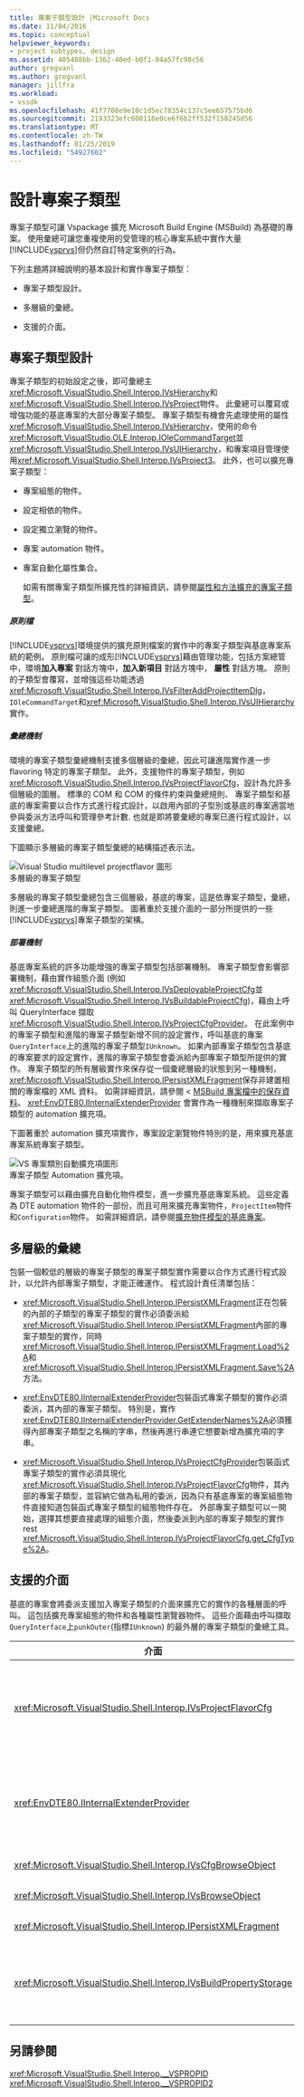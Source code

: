 ```yaml
---
title: 專案子類型設計 |Microsoft Docs
ms.date: 11/04/2016
ms.topic: conceptual
helpviewer_keywords:
- project subtypes, design
ms.assetid: 405488bb-1362-40ed-b0f1-04a57fc98c56
author: gregvanl
ms.author: gregvanl
manager: jillfra
ms.workload:
- vssdk
ms.openlocfilehash: 41f7708e9e10c1d5ec78354c137c5ee657575bd6
ms.sourcegitcommit: 2193323efc608118e0ce6f6b2ff532f158245d56
ms.translationtype: MT
ms.contentlocale: zh-TW
ms.lasthandoff: 01/25/2019
ms.locfileid: "54927602"
---
```

# <a name="project-subtypes-design"></a>設計專案子類型
專案子類型可讓 Vspackage 擴充 Microsoft Build Engine (MSBuild) 為基礎的專案。 使用彙總可讓您重複使用的受管理的核心專案系統中實作大量[!INCLUDE[vsprvs](../../code-quality/includes/vsprvs_md.md)]但仍然自訂特定案例的行為。  
  
 下列主題將詳細說明的基本設計和實作專案子類型：  
  
-   專案子類型設計。  
  
-   多層級的彙總。  
  
-   支援的介面。  
  
## <a name="project-subtype-design"></a>專案子類型設計  
 專案子類型的初始設定之後，即可彙總主<xref:Microsoft.VisualStudio.Shell.Interop.IVsHierarchy>和<xref:Microsoft.VisualStudio.Shell.Interop.IVsProject>物件。 此彙總可以覆寫或增強功能的基底專案的大部分專案子類型。 專案子類型有機會先處理使用的屬性<xref:Microsoft.VisualStudio.Shell.Interop.IVsHierarchy>，使用的命令<xref:Microsoft.VisualStudio.OLE.Interop.IOleCommandTarget>並<xref:Microsoft.VisualStudio.Shell.Interop.IVsUIHierarchy>，和專案項目管理使用<xref:Microsoft.VisualStudio.Shell.Interop.IVsProject3>。 此外，也可以擴充專案子類型：  
  
- 專案組態的物件。  
  
- 設定相依的物件。  
  
- 設定獨立瀏覽的物件。  
  
- 專案 automation 物件。  
  
- 專案自動化屬性集合。  
  
  如需有關專案子類型所擴充性的詳細資訊，請參閱[屬性和方法擴充的專案子類型](../../extensibility/internals/properties-and-methods-extended-by-project-subtypes.md)。  
  
##### <a name="policy-files"></a>原則檔  
 [!INCLUDE[vsprvs](../../code-quality/includes/vsprvs_md.md)]環境提供的擴充原則檔案的實作中的專案子類型與基底專案系統的範例。 原則檔可讓的成形[!INCLUDE[vsprvs](../../code-quality/includes/vsprvs_md.md)]藉由管理功能，包括方案總管 中，環境**加入專案** 對話方塊中，**加入新項目** 對話方塊中， **屬性** 對話方塊。 原則的子類型會覆寫，並增強這些功能透過<xref:Microsoft.VisualStudio.Shell.Interop.IVsFilterAddProjectItemDlg>，`IOleCommandTarget`和<xref:Microsoft.VisualStudio.Shell.Interop.IVsUIHierarchy>實作。  
  
##### <a name="aggregation-mechanism"></a>彙總機制  
 環境的專案子類型彙總機制支援多個層級的彙總，因此可讓進階實作進一步 flavoring 特定的專案子類型。 此外，支援物件的專案子類型，例如<xref:Microsoft.VisualStudio.Shell.Interop.IVsProjectFlavorCfg>，設計為允許多個層級的圖層。 標準的 COM 和 COM 的條件約束與彙總規則、 專案子類型和基底的專案需要以合作方式進行程式設計，以啟用內部的子型別或基底的專案適當地參與委派方法呼叫和管理參考計數. 也就是即將要彙總的專案已進行程式設計，以支援彙總。  
  
 下圖顯示多層級的專案子類型彙總的結構描述表示法。  
  
 ![Visual Studio multilevel projectflavor 圖形](../../extensibility/internals/media/vs_multilevelprojectflavor.gif "VS_MultilevelProjectFlavor")  
多層級的專案子類型  
  
 多層級的專案子類型彙總包含三個層級，基底的專案，這是依專案子類型，彙總，則進一步彙總進階的專案子類型。 圖著重於支援介面的一部分所提供的一些[!INCLUDE[vsprvs](../../code-quality/includes/vsprvs_md.md)]專案子類型的架構。  
  
##### <a name="deployment-mechanisms"></a>部署機制  
 基底專案系統的許多功能增強的專案子類型包括部署機制。 專案子類型會影響部署機制，藉由實作組態介面 (例如<xref:Microsoft.VisualStudio.Shell.Interop.IVsDeployableProjectCfg>並<xref:Microsoft.VisualStudio.Shell.Interop.IVsBuildableProjectCfg>)，藉由上呼叫 QueryInterface 擷取<xref:Microsoft.VisualStudio.Shell.Interop.IVsProjectCfgProvider>。 在此案例中的專案子類型和進階的專案子類型新增不同的設定實作，呼叫基底的專案`QueryInterface`上的進階的專案子類型`IUnknown`。 如果內部專案子類型包含基底的專案要求的設定實作，進階的專案子類型會委派給內部專案子類型所提供的實作。 專案子類型的所有層級實作來保存從一個彙總層級的狀態到另一種機制，<xref:Microsoft.VisualStudio.Shell.Interop.IPersistXMLFragment>保存非建置相關的專案檔的 XML 資料。 如需詳細資訊，請參閱 < [MSBuild 專案檔中的保存資料](../../extensibility/internals/persisting-data-in-the-msbuild-project-file.md)。 <xref:EnvDTE80.IInternalExtenderProvider> 會實作為一種機制來擷取專案子類型的 automation 擴充項。  
  
 下圖著重於 automation 擴充項實作，專案設定瀏覽物件特別的是，用來擴充基底專案系統專案子類型。  
  
 ![VS 專案類別自動擴充項圖形](../../extensibility/internals/media/vs_projectflavorautoextender.gif "VS_ProjectFlavorAutoExtender")  
專案子類型 Automation 擴充項。  
  
 專案子類型可以藉由擴充自動化物件模型，進一步擴充基底專案系統。 這些定義為 DTE automation 物件的一部份，而且可用來擴充專案物件，`ProjectItem`物件和`Configuration`物件。 如需詳細資訊，請參閱[擴充物件模型的基底專案](../../extensibility/internals/extending-the-object-model-of-the-base-project.md)。  
  
## <a name="multi-level-aggregation"></a>多層級的彙總  
 包裝一個較低的層級的專案子類型的專案子類型實作需要以合作方式進行程式設計，以允許內部專案子類型，才能正確運作。 程式設計責任清單包括：  
  
-   <xref:Microsoft.VisualStudio.Shell.Interop.IPersistXMLFragment>正在包裝的內部的子類型的專案子類型的實作必須委派給<xref:Microsoft.VisualStudio.Shell.Interop.IPersistXMLFragment>內部的專案子類型的實作，同時<xref:Microsoft.VisualStudio.Shell.Interop.IPersistXMLFragment.Load%2A>和<xref:Microsoft.VisualStudio.Shell.Interop.IPersistXMLFragment.Save%2A>方法。  
  
-   <xref:EnvDTE80.IInternalExtenderProvider>包裝函式專案子類型的實作必須委派，其內部的專案子類型。 特別是，實作<xref:EnvDTE80.IInternalExtenderProvider.GetExtenderNames%2A>必須獲得內部專案子類型之名稱的字串，然後再進行串連它想要新增為擴充項的字串。  
  
-   <xref:Microsoft.VisualStudio.Shell.Interop.IVsProjectCfgProvider>包裝函式專案子類型的實作必須具現化<xref:Microsoft.VisualStudio.Shell.Interop.IVsProjectFlavorCfg>物件，其內部的專案子類型，並容納它做為私用的委派，因為只有基底專案的專案組態物件直接知道包裝函式專案子類型的組態物件存在。 外部專案子類型可以一開始，選擇其想要直接處理的組態介面，然後委派到內部的專案子類型的實作 rest <xref:Microsoft.VisualStudio.Shell.Interop.IVsProjectFlavorCfg.get_CfgType%2A>。  
  
## <a name="supporting-interfaces"></a>支援的介面  
 基底的專案會將委派支援加入專案子類型的介面來擴充它的實作的各種層面的呼叫。 這包括擴充專案組態的物件和各種屬性瀏覽器物件。 這些介面藉由呼叫擷取`QueryInterface`上`punkOuter`(指標`IUnknown`) 的最外層的專案子類型的彙總工具。  
  
|介面|專案子類型|  
|---------------|---------------------|  
|<xref:Microsoft.VisualStudio.Shell.Interop.IVsProjectFlavorCfg>|可讓專案子類型：<br /><br /> -提供的實作<xref:Microsoft.VisualStudio.Shell.Interop.IVsDeployableProjectCfg>。<br />-藉由使用專案子類型，提供它自己的實作控制偵錯工具啟動<xref:Microsoft.VisualStudio.Shell.Interop.IVsDebuggableProjectCfg>。<br />-停用設計階段運算式評估藉由適當地處理`DBGLAUNCH_DesignTimeExprEval`案例的實作中<xref:Microsoft.VisualStudio.Shell.Interop.IVsDebuggableProjectCfg.QueryDebugLaunch%2A>。|  
|<xref:EnvDTE80.IInternalExtenderProvider>|可讓專案子類型：<br /><br /> 擴充<xref:Microsoft.VisualStudio.Shell.Interop.__VSHPROPID>来新增或移除組態的專案的獨立屬性的專案。<br />擴充專案自動化物件 (<xref:Microsoft.VisualStudio.Shell.Interop.__VSHPROPID>) 的專案。<br /><br /> 上述的屬性值取自<xref:Microsoft.VisualStudio.Shell.Interop.__VSHPROPID2>列舉型別。|  
|<xref:Microsoft.VisualStudio.Shell.Interop.IVsCfgBrowseObject>|可讓專案子類型，對應回<xref:Microsoft.VisualStudio.Shell.Interop.IVsCfg>指定專案設定瀏覽物件的物件。|  
|<xref:Microsoft.VisualStudio.Shell.Interop.IVsBrowseObject>|可讓專案子類型，對應回<xref:Microsoft.VisualStudio.Shell.Interop.IVsHierarchy>或`VSITEMID`指定專案設定瀏覽物件的物件。|  
|<xref:Microsoft.VisualStudio.Shell.Interop.IPersistXMLFragment>|可讓專案子類型，將任意結構化的 XML 資料保存到專案檔 （.vbproj 或.csproj）。 這項資料看不到 MSBuild。|  
|<xref:Microsoft.VisualStudio.Shell.Interop.IVsBuildPropertyStorage>|可讓專案子類型：<br /><br /> 新增新的 MSBuild 屬性，以保存。<br />-從 MSBuild 中移除不必要的屬性。<br />-目前的值為 MSBuild 屬性的查詢。<br />-變更為 MSBuild 屬性的目前值。|  
  
## <a name="see-also"></a>另請參閱  
 <xref:Microsoft.VisualStudio.Shell.Interop.__VSPROPID>   
 <xref:Microsoft.VisualStudio.Shell.Interop.__VSPROPID2>